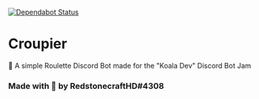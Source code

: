 [![Dependabot Status](https://api.dependabot.com/badges/status?host=github&repo=RedstonecraftHD/Croupier)](https://dependabot.com)
# Croupier
🤖 A simple Roulette Discord Bot made for the "Koala Dev" Discord Bot Jam

### Made with 💖 by RedstonecraftHD#4308
